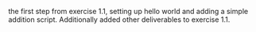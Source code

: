 the first step from exercise 1.1, setting up hello world and adding a simple addition script. Additionally added other deliverables to exercise 1.1.
